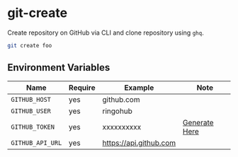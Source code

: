 # git-create

Create repository on GitHub via CLI and clone repository using `ghq`.

```sh
git create foo
```

## Environment Variables

| Name             | Require | Example                | Note                                                |
| ---------------- | ------- | ---------------------- | --------------------------------------------------- |
| `GITHUB_HOST`    | yes     | github.com             |                                                     |
| `GITHUB_USER`    | yes     | ringohub               |                                                     |
| `GITHUB_TOKEN`   | yes     | xxxxxxxxxx             | [Generate Here](https://github.com/settings/tokens) |
| `GITHUB_API_URL` | yes     | https://api.github.com |                                                     |
